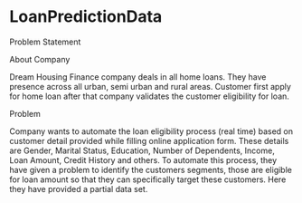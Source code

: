# LoanPredictionData

Problem Statement

About Company

Dream Housing Finance company deals in all home loans. They have presence across all urban, semi urban and rural areas. Customer first apply for home loan after that company validates the customer eligibility for loan.

Problem

Company wants to automate the loan eligibility process (real time) based on customer detail provided while filling online application form. These details are Gender, Marital Status, Education, Number of Dependents, Income, Loan Amount, Credit History and others. To automate this process, they have given a problem to identify the customers segments, those are eligible for loan amount so that they can specifically target these customers. Here they have provided a partial data set.



